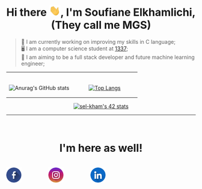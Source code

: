 <h1 align="center">Hi there <img src="images/hey.gif" width="30px">, I'm Soufiane Elkhamlichi, (They call me MGS)</h1>

>  💪 I am currently working on improving my skills in C language; \
>  🖥️ I am a computer science student at [1337](https://www.1337.ma); \
>  🎯 I am aiming to be a full stack developer and future machine learning engineer;


<table align="center" style="border: none; text-align: center;">
<tr>
<td width="50%">
<br>

![Anurag's GitHub stats](https://github-readme-stats.vercel.app/api?username=MGS15&show_icons=true&hide=issues&hide_border=true&theme=github_dark)

</td>
<td width="50%">
<br>

 [![Top Langs](https://github-readme-stats.vercel.app/api/top-langs/?username=MGS15&layout=compact&hide_border=true&theme=github_dark)](https://github.com/anuraghazra/github-readme-stats)

</td>
</tr>
</table>


<center>
<div align="center">
 
[![sel-kham's 42 stats](https://badge.mediaplus.ma/binary/sel-kham)](https://github.com/oakoudad/badge42)
 
 </div>
 </center>

---------------
<br>
<h1 align="center">I'm here as well!</h1>
<br>
<div align="center" style="display: flex; flex-direction: row; align-items: center; gap : 30px; align-items: center;">
<a href="https://www.facebook.com/soufiane.mgs" style="text-decoration: none;">
<img width="40px" src="images/facebook.png">
</a>
&nbsp;&nbsp;&nbsp;
<a href="https://www.instagram.com/soufiane.mgs" style="text-decoration: none;">
<img width="40px" src="images/instagram.png">
</a>
&nbsp;&nbsp;&nbsp;
<a href="https://www.linkedin.com/in/elkhamlichi/" style="text-decoration: none;">
<img width="40px" src="images/linkedin.png">
</a>
<br>
</div>